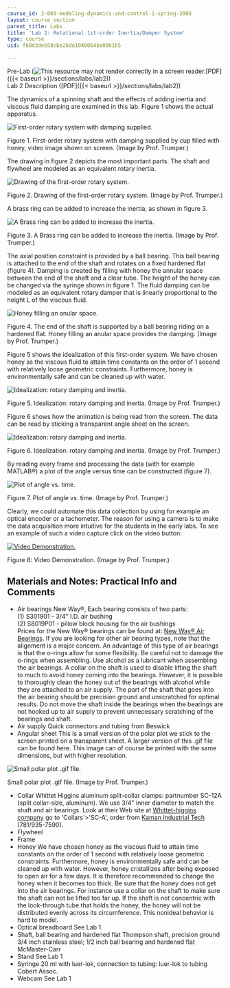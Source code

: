 ```yaml
---
course_id: 2-003-modeling-dynamics-and-control-i-spring-2005
layout: course_section
parent_title: Labs
title: 'Lab 2: Rotational 1st-order Inertia/Damper System'
type: course
uid: f68d3deb58cbe26da1040064ba09b1b5

---
```


Pre-Lab (![This resource may not render correctly in a screen reader.](/images/inacessible.gif)[PDF]({{< baseurl >}}/sections/labs/lab2))  
Lab 2 Description ([PDF]({{< baseurl >}}/sections/labs/lab2))

The dynamics of a spinning shaft and the effects of adding inertia and viscous fluid damping are examined in this lab. Figure 1 shows the actual apparatus.

![First-order rotary system with damping supplied.](/courses/mechanical-engineering/2-003-modeling-dynamics-and-control-i-spring-2005/labs/lab2fig1.jpg)

Figure 1. First-order rotary system with damping supplied by cup filled with honey, video image shown on screen. (Image by Prof. Trumper.)

The drawing in figure 2 depicts the most important parts. The shaft and flywheel are modeled as an equivalent rotary inertia.

![Drawing of the first-order rotary system.](/courses/mechanical-engineering/2-003-modeling-dynamics-and-control-i-spring-2005/labs/lab2fig2.gif)

Figure 2. Drawing of the first-order rotary system. (Image by Prof. Trumper.)

A brass ring can be added to increase the inertia, as shown in figure 3.

![A Brass ring can be added to increase the inertia.](/courses/mechanical-engineering/2-003-modeling-dynamics-and-control-i-spring-2005/labs/lab2fig3.jpg)

Figure 3. A Brass ring can be added to increase the inertia. (Image by Prof. Trumper.)

The axial position constraint is provided by a ball bearing. This ball bearing is attached to the end of the shaft and rotates on a fixed hardened flat (figure 4). Damping is created by filling with honey the annular space between the end of the shaft and a clear tube. The height of the honey can be changed via the syringe shown in figure 1. The fluid damping can be modeled as an equivalent rotary damper that is linearly proportional to the height L of the viscous fluid.

![Honey filling an anular space.](/courses/mechanical-engineering/2-003-modeling-dynamics-and-control-i-spring-2005/labs/lab2fig4.gif)

Figure 4. The end of the shaft is supported by a ball bearing riding on a hardened flat. Honey filling an anular space provides the damping. (Image by Prof. Trumper.)

Figure 5 shows the idealization of this first-order system. We have chosen honey as the viscous fluid to attain time constants on the order of 1 second with relatively loose geometric constraints. Furthermore, honey is environmentally safe and can be cleaned up with water.

![Idealization: rotary damping and inertia.](/courses/mechanical-engineering/2-003-modeling-dynamics-and-control-i-spring-2005/labs/lab2fig5.gif)

Figure 5. Idealization: rotary damping and inertia. (Image by Prof. Trumper.)

Figure 6 shows how the animation is being read from the screen. The data can be read by sticking a transparent angle sheet on the screen.

![Idealization: rotary damping and inertia.](/courses/mechanical-engineering/2-003-modeling-dynamics-and-control-i-spring-2005/labs/lab2fig6.jpg)

Figure 6. Idealization: rotary damping and inertia. (Image by Prof. Trumper.)

By reading every frame and processing the data (with for example MATLAB®) a plot of the angle versus time can be constructed (figure 7).

![Plot of angle vs. time.](/courses/mechanical-engineering/2-003-modeling-dynamics-and-control-i-spring-2005/labs/lab2fig7.gif)

Figure 7. Plot of angle vs. time. (Image by Prof. Trumper.)

Clearly, we could automate this data collection by using for example an optical encoder or a tachometer. The reason for using a camera is to make the data acquisition more intuitive for the students in the early labs. To see an example of such a video capture click on the video button:

[![Video Demonstration.](/courses/mechanical-engineering/2-003-modeling-dynamics-and-control-i-spring-2005/labs/screenshot2.jpg)](/ans7870/2/2.003/s05/labs/Lab2.mov)

Figure 8: Video Demonstration. (Image by Prof. Trumper.)

Materials and Notes: Practical Info and Comments
------------------------------------------------

*   Air bearings New Way®, Each bearing consists of two parts:  
    (1) S301901 - 3/4" I.D. air bushing  
    (2) S8019P01 - pillow block housing for the air bushings  
    Prices for the New Way® bearings can be found at: [New Way® Air Bearings](http://www.newwayairbearings.com/). If you are looking for other air bearing types, note that the alignment is a major concern. An advantage of this type of air bearings is that the o-rings allow for some flexibility. Be careful not to damage the o-rings when assembling. Use alcohol as a lubricant when assembling the air bearings. A collar on the shaft is used to disable lifting the shaft to much to avoid honey coming into the bearings. However, it is possible to thoroughly clean the honey out of the bearings with alcohol while they are attached to an air supply. The part of the shaft that goes into the air bearing should be precision ground and unscratched for optimal results. Do not move the shaft inside the bearings when the bearings are not hooked up to air supply to prevent unnecessary scratching of the bearings and shaft.
*   Air supply Quick connectors and tubing from Beswick
*   Angular sheet This is a small version of the polar plot we stick to the screen printed on a transparent sheet. A larger version of this .gif file can be found here. This image can of course be printed with the same dimensions, but with higher resolution.

![Small polar plot .gif file.](/courses/mechanical-engineering/2-003-modeling-dynamics-and-control-i-spring-2005/labs/labpolarplot.gif)

Small polar plot .gif file. (Image by Prof. Trumper.)

*   Collar Whittet Higgins aluminum split-collar clamps: partnumber SC-12A (split collar-size, aluminum). We use 3/4" inner diameter to match the shaft and air bearings. Look at their Web site at [Whittet-higgins company](http://www.whittet-higgins.com/) go to 'Collars'>'SC-A', order from [Kaman Industrial Tech](http://www.kamandirect.com/) (781/935-7590).
*   Flywheel
*   Frame
*   Honey We have chosen honey as the viscous fluid to attain time constants on the order of 1 second with relatively loose geometric constraints. Furthermore, honey is environmentally safe and can be cleaned up with water. However, honey cristallizes after being exposed to open air for a few days. It is therefore recommended to change the honey when it becomes too thick. Be sure that the honey does not get into the air bearings. For instance use a collar on the shaft to make sure the shaft can not be lifted too far up. If the shaft is not concentric with the look-through tube that holds the honey, the honey will not be distributed evenly across its circumference. This nonideal behavior is hard to model.
*   Optical breadboard See Lab 1.
*   Shaft, ball bearing and hardened flat Thompson shaft, precision ground 3/4 inch stainless steel; 1/2 inch ball bearing and hardened flat McMaster-Carr
*   Stand See Lab 1
*   Syringe 20 ml with luer-lok, connection to tubing: luer-lok to tubing Cobert Assoc.
*   Webcam See Lab 1
